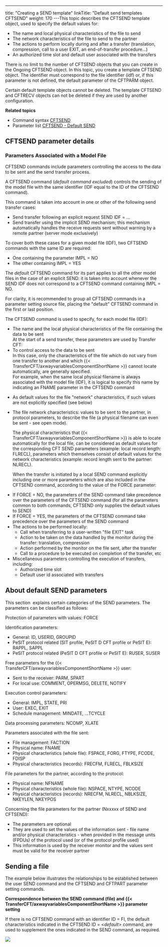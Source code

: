 ---
title: "Creating  a SEND template"
linkTitle: "Default send templates CFTSEND"
weight: 170
---This topic describes the
CFTSEND template object, used to specify the default values for:

* The name and local
    physical characteristics of the file to send
* The network characteristics
    of the file to send to the partner
* The actions to
    perform locally during and after a transfer (translation, compression,
    call to a user EXIT, an end-of-transfer procedure...)
* An authorized time
    slot and default user associated with the transfers

There is no limit to the number of CFTSEND objects that you can create
in the Ongoing CFTSEND object. In this topic, you create a template
CFTSEND object. The identifier must correspond to the file identifier
(idf) or, if this parameter is not defined, the default parameter of the
CFTPARM object.

Certain default template objects cannot be deleted. The template CFTSEND and CFTRECV objects can not be deleted if they are used by another configuration.

****Related
topics****

* Command syntax
    [CFTSEND](../../../c_intro_userinterfaces/command_summary#CFTSEND)
* Parameter list
    [CFTSEND - Default
    SEND](../../../c_intro_userinterfaces/web_copilot_ui/flow_def_intro/cftsend)

<span id="CFTSEND_parameter_details"></span>

## CFTSEND parameter details

<span id="Parameters_Associated_with_a_Model_File"></span>

### Parameters Associated with a Model File

CFTSEND commands include parameters controlling the access to the data
to be sent and the send transfer process.

A CFTSEND command (*default command
excluded*) controls the sending of the model file with the same
identifier (IDF equal to the ID of the CFTSEND command).

This command is taken into account in one or other of the following
send transfer cases:

* Send transfer following
    an explicit request SEND IDF = ...
* Send transfer using
    the implicit SEND mechanism; this mechanism automatically handles the
    receive requests sent without warning by a remote partner (server mode
    exclusively)

To cover both these cases for a given model file (IDF), two CFTSEND
commands with the same ID are required:

* One containing
    the parameter IMPL = NO
* The other containing
    IMPL = YES

The *default* CFTSEND command for its part applies to all the other
model files in the case of an explicit SEND: it is taken into account
whenever the SEND IDF does not correspond to a CFTSEND command containing
IMPL = NO.

For clarity, it is recommended to group all CFTSEND commands in a parameter
setting source file, placing the "default" CFTSEND command in
the first or last position.

The CFTSEND command is used to specify, for each model file (IDF):

* The name and the
    local physical characteristics of the file containing the data to be sent  
    At the start of a send transfer, these parameters are used by Transfer
    CFT:
* To control
    access to the data to be sent  
    In this case, only the characteristics of the file which do not vary
    from one transfer to another and which {{< TransferCFT/axwayvariablesComponentShortName >}} cannot locate automatically,
    are generally specified.  
    For example, when the same local physical filename is always associated
    with the model file (IDF), it is logical to specify this name by indicating
    an FNAME parameter in the CFTSEND command

<!-- -->

* As default
    values for the file "network" characteristics, if such values
    are not explicitly specified (see below)
* The file network
    characteristics: values to be sent to the partner, in protocol parameters,
    to describe the file (a physical filename can even be sent - see open mode).  
      
    The physical characteristics that {{< TransferCFT/axwayvariablesComponentShortName >}} is able to locate automatically
    for the local file, can be considered as default values for the corresponding
    CFT SEND parameters (example: local record length: FLRECL), parameters
    which themselves consist of default values for the network characteristics
    (example: record length sent to the partner: NLRECL).  
      
    When the transfer is initiated by a local SEND command explicitly including
    one or more parameters which are also included in the CFTSEND command,
    according to the value of the FORCE parameter:

<!-- -->

* If FORCE =
    NO, the parameters of the SEND command take precedence over the parameters
    of the CFTSEND command (for all the parameters common to both commands,
    CFTSEND only supplies the default values to SEND)
* If FORCE =
    YES, the parameters of the CFTSEND command take precedence over the parameters
    of the SEND command
* The actions to
    be performed locally:
    *   Call when transferring
        to a user-written "file EXIT" task
    *   Action to be
        taken on the data handled by the monitor during the transfer: translation,
        compression
    *   Action performed
        by the monitor on the file sent, after the transfer
    *   Call to a procedure
        to be executed on completion of the transfer, etc
* Miscellaneous parameters
    controlling the execution of transfers, including:
    *   Authorized
        time slot
    *   Default user
        id associated with transfers

<span id="About_default_SEND_parameters"></span>

## About default SEND parameters

This section  explains
certain categories of the SEND parameters. The parameters can be classified
as follows:

Protection of parameters
with values: FORCE

Identification
parameters:

* General: ID,
    USERID, GROUPID
* PeSIT protocol
    related (SIT profile, PeSIT D CFT profile or PeSIT E): RAPPL, SAPPL
* PeSIT protocol
    related (PeSIT D CFT profile or PeSIT E): RUSER, SUSER

Free parameters
for the {{< TransferCFT/axwayvariablesComponentShortName  >}} user:

* Sent to the
    receiver: PARM, SPART
* For local use:
    COMMENT, OPERMSG, DELETE, NOTIFY

Execution control
parameters:

* General: IMPL,
    STATE, PRI
* User: EXEC,
    EXIT
* Schedule management:
    MINDATE, ...TCYCLE

Data processing
parameters: NCOMP, XLATE

Parameters associated
with the file sent:

* File management:
    FACTION
* Physical name:
    FNAME
* Physical characteristics
    (whole file): FSPACE, FORG, FTYPE, FCODE, FDISP
* Physical characteristics
    (records): FRECFM, FLRECL, FBLKSIZE

File parameters
for the partner, according to the protocol:

* Physical name:
    NFNAME
* Physical characteristics
    (whole file): NSPACE, NTYPE, NCODE
* Physical characteristics
    (records): NRECFM, NLRECL, NBLKSIZE, NKEYLEN, NKEYPOS

Concerning the file parameters for the partner (Nxxxxx of SEND and CFTSEND):

* The parameters
    are optional
* They are used to
    set the values of the information sent - file name and/or physical characteristics - when provided in the message units (FPDUs) of the protocol used (or
    of the protocol profile used)
* This information
    is used by the receiver monitor and the values sent must be valid for
    the receiver partner

## Sending a file  

The example below illustrates the relationships to be established between the user SEND command
and the CFTSEND and CFTPART parameter setting commands.

****Correspondence
between the SEND command (file) and {{< TransferCFT/axwayvariablesComponentShortName  >}} parameter setting****

If there is no CFTSEND command with an
identifier ID = FI, the default characteristics indicated in the CFTSEND
ID = &lt;*default*&gt; command, are used to supplement the ones indicated
in the SEND command, as required.

![](/Images/TransferCFT/send_a_file.GIF)
